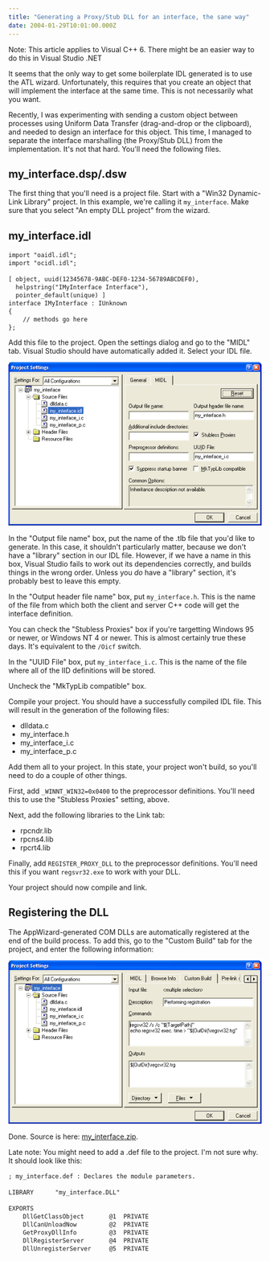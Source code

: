 ```yaml
---
title: "Generating a Proxy/Stub DLL for an interface, the sane way"
date: 2004-01-29T10:01:00.000Z
---
```

Note: This article applies to Visual C++ 6\. There might be an easier way to do this in Visual Studio .NET

It seems that the only way to get some boilerplate IDL generated is to use the ATL wizard. Unfortunately, this requires that you create an object that will implement the interface at the same time. This is not necessarily what you want.

Recently, I was experimenting with sending a custom object between processes using Uniform Data Transfer (drag-and-drop or the clipboard), and needed to design an interface for this object. This time, I managed to separate the interface marshalling (the Proxy/Stub DLL) from the implementation. It's not that hard. You'll need the following files.

## my_interface.dsp/.dsw

The first thing that you'll need is a project file. Start with a "Win32 Dynamic-Link Library" project. In this example, we're calling it `my_interface`. Make sure that you select "An empty DLL project" from the wizard.

## my_interface.idl

```midl
import "oaidl.idl";
import "ocidl.idl";

[ object, uuid(12345678-9ABC-DEF0-1234-56789ABCDEF0),
  helpstring("IMyInterface Interface"),
  pointer_default(unique) ]
interface IMyInterface : IUnknown
{
    // methods go here
};
```

Add this file to the project. Open the settings dialog and go to the "MIDL" tab. Visual Studio should have automatically added it. Select your IDL file.

![](/images/2004/2004-01-29-generating-a-proxystub-dll-for-an-interface-the-sane-way/idl_proxy_midl.png)

In the "Output file name" box, put the name of the .tlb file that you'd like to generate. In this case, it shouldn't particularly matter, because we don't have a "library" section in our IDL file. However, if we have a name in this box, Visual Studio fails to work out its dependencies correctly, and builds things in the wrong order. Unless you _do_ have a "library" section, it's probably best to leave this empty.

In the "Output header file name" box, put `my_interface.h`. This is the name of the file from which both the client and server C++ code will get the interface definition.

You can check the "Stubless Proxies" box if you're targetting Windows 95 or newer, or Windows NT 4 or newer. This is almost certainly true these days. It's equivalent to the `/Oicf` switch.

In the "UUID File" box, put `my_interface_i.c`. This is the name of the file where all of the IID definitions will be stored.

Uncheck the "MkTypLib compatible" box.

Compile your project. You should have a successfully compiled IDL file. This will result in the generation of the following files:

*   dlldata.c
*   my_interface.h
*   my_interface_i.c
*   my_interface_p.c

Add them all to your project.
In this state, your project won't build, so you'll need to do a couple of other things.

First, add `_WINNT_WIN32=0x0400` to the preprocessor definitions. You'll need this to use the "Stubless Proxies" setting, above.

Next, add the following libraries to the Link tab:

*   rpcndr.lib
*   rpcns4.lib
*   rpcrt4.lib

Finally, add `REGISTER_PROXY_DLL` to the preprocessor definitions. You'll need this if you want `regsvr32.exe` to work with your DLL.

Your project should now compile and link.

## Registering the DLL

The AppWizard-generated COM DLLs are automatically registered at the end of the build process. To add this, go to the "Custom Build" tab for the project, and enter the following information:

![](/images/2004/2004-01-29-generating-a-proxystub-dll-for-an-interface-the-sane-way/idl_proxy_regsvr32.png)

Done. Source is here: [my_interface.zip](/drupal-4.7.3/my_interface.zip).

Late note: You might need to add a .def file to the project. I'm not sure why. It should look like this:

    ; my_interface.def : Declares the module parameters.

    LIBRARY      "my_interface.DLL"

    EXPORTS
    	DllGetClassObject       @1	PRIVATE
    	DllCanUnloadNow         @2	PRIVATE
    	GetProxyDllInfo         @3	PRIVATE
    	DllRegisterServer		@4	PRIVATE
    	DllUnregisterServer		@5	PRIVATE
